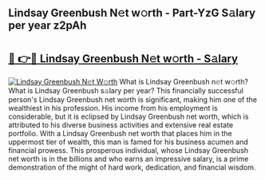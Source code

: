 ## Lindsay Greenbush N𝚎t w𝚘rth - Part-YzG S𝚊lary per year z2pAh

# <h2><a href="http://gc0akc.nevu.top/?p=Lindsay+Greenbush">🔗 👉🔴 Lindsay Greenbush N𝚎t w𝚘rth - S𝚊lary</a></h2>

[![Lindsay Greenbush N𝚎t W𝚘rth](https://i.imgur.com/Oavwk0R.jpeg)](http://gc0akc.nevu.top/?p=Lindsay+Greenbush)
What is Lindsay Greenbush n𝚎t w𝚘rth? What is Lindsay Greenbush s𝚊lary per year?
This financially successful person's Lindsay Greenbush net worth is significant, making him one of the wealthiest in his profession. His income from his employment is considerable, but it is eclipsed by Lindsay Greenbush net worth, which is attributed to his diverse business activities and extensive real estate portfolio. With a Lindsay Greenbush net worth that places him in the uppermost tier of wealth, this man is famed for his business acumen and financial prowess. This prosperous individual, whose Lindsay Greenbush net worth is in the billions and who earns an impressive salary, is a prime demonstration of the might of hard work, dedication, and financial wisdom.

